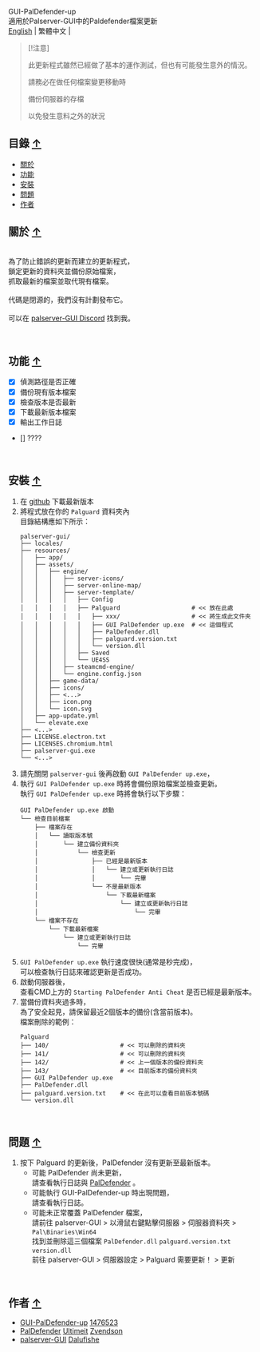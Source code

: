 GUI-PalDefender-up [](#up)
<br>適用於Palserver-GUI中的Paldefender檔案更新
<br>
[English](./README.md) | 繁體中文 |
<br>
> [!注意]
>
> 此更新程式雖然已經做了基本的運作測試，但也有可能發生意外的情況。
> 
> 請務必在做任何檔案變更移動時
> 
> 備份伺服器的存檔
> 
> 以免發生意料之外的狀況
>

## 目錄 [↑](#up)
* [關於](#關於-)
* [功能](#功能-)
* [安裝](#安裝-)
* [問題](#問題-)
* [作者](#作者-)

## 關於 [↑](#up)

<br>為了防止錯誤的更新而建立的更新程式，
<br>鎖定更新的資料夾並備份原始檔案，
<br>抓取最新的檔案並取代現有檔案。
<br>
<br>代碼是閉源的，我們沒有計劃發布它。
<br>
<br>可以在 [palserver-GUI Discord](https://discord.gg/UA24pctUYc) 找到我。


<br>

## 功能 [↑](#up)

- [x] 偵測路徑是否正確
- [x] 備份現有版本檔案
- [x] 檢查版本是否最新
- [x] 下載最新版本檔案
- [x] 輸出工作日誌
- [] ????

<br>

## 安裝 [↑](#up)

1. 在 [github](https://github.com/1476523/GUI-PalDefender-up/releases) 下載最新版本
2. 將程式放在你的 `Palguard` 資料夾內
   <br>目錄結構應如下所示：
   ```
   palserver-gui/
   ├── locales/
   ├── resources/
   │   ├── app/
   │   ├── assets/
   │   │   ├── engine/
   │   │   │   ├── server-icons/
   │   │   │   ├── server-online-map/
   │   │   │   ├── server-template/
   │   │   │   │   ├── Config
   │   │   │   │   ├── Palguard                    # << 放在此處
   │   │   │   │   │   ├── xxx/                    # << 將生成此文件夾
   │   │   │   │   │   ├── GUI PalDefender up.exe  # << 這個程式
   │   │   │   │   │   ├── PalDefender.dll
   │   │   │   │   │   ├── palguard.version.txt
   │   │   │   │   │   └── version.dll
   │   │   │   │   ├── Saved
   │   │   │   │   └── UE4SS
   │   │   │   ├── steamcmd-engine/
   │   │   │   └── engine.config.json
   │   │   ├── game-data/
   │   │   ├── icons/
   │   │   ├── <...>
   │   │   ├── icon.png
   │   │   └── icon.svg
   │   ├── app-update.yml
   │   └── elevate.exe
   ├── <...>
   ├── LICENSE.electron.txt
   ├── LICENSES.chromium.html
   ├── palserver-gui.exe
   └── <...>
   ```
3. 請先關閉 `palserver-gui` 後再啟動 `GUI PalDefender up.exe`，
4. 執行 `GUI PalDefender up.exe` 時將會備份原始檔案並檢查更新。
   <br>執行 `GUI PalDefender up.exe` 時將會執行以下步驟：
   ```
   GUI PalDefender up.exe 啟動
   └── 檢查目前檔案
       ├── 檔案存在
       │   └── 讀取版本號
	   │       └── 建立備份資料夾
	   │           └── 檢查更新
	   │               ├── 已經是最新版本
	   │               │   └── 建立或更新執行日誌
	   │               │       └── 完畢
	   │               └── 不是最新版本
	   │                   └── 下載最新檔案
	   │                       └── 建立或更新執行日誌
	   │                           └── 完畢
	   └── 檔案不存在
	       └── 下載最新檔案
		       └── 建立或更新執行日誌
			   	   └── 完畢
   ```
5. `GUI PalDefender up.exe` 執行速度很快(通常是秒完成)，
   <br>可以檢查執行日誌來確認更新是否成功。
6. 啟動伺服器後，
   <br>查看CMD上方的 `Starting PalDefender Anti Cheat` 是否已經是最新版本。
7. 當備份資料夾過多時，
   <br>為了安全起見，請保留最近2個版本的備份(含當前版本)。
   <br>檔案刪除的範例：
   ```
   Palguard
   ├── 140/                    # << 可以刪除的資料夾
   ├── 141/                    # << 可以刪除的資料夾
   ├── 142/                    # << 上一個版本的備份資料夾
   ├── 143/                    # << 目前版本的備份資料夾
   ├── GUI PalDefender up.exe
   ├── PalDefender.dll
   ├── palguard.version.txt    # << 在此可以查看目前版本號碼
   └── version.dll
   ```
<br>

## 問題 [↑](#up)

1. 按下 Palguard 的更新後，PalDefender 沒有更新至最新版本。
   -  可能 PalDefender 尚未更新，
 <br> 請查看執行日誌與 [PalDefender](https://github.com/Ultimeit/PalDefender) 。
   -  可能執行 GUI-PalDefender-up 時出現問題，
 <br> 請查看執行日誌。
   -  可能未正常覆蓋 PalDefender 檔案，
 <br> 請前往 palserver-GUI > 以滑鼠右鍵點擊伺服器 > 伺服器資料夾 > `Pal\Binaries\Win64`
 <br> 找到並刪除這三個檔案 `PalDefender.dll` `palguard.version.txt` `version.dll`
 <br> 前往 palserver-GUI > 伺服器設定 > Palguard 需要更新！ > 更新

<br>

## 作者 [↑](#up)

- [GUI-PalDefender-up](https://github.com/1476523/GUI-PalDefender-up) [1476523](https://github.com/1476523)
- [PalDefender](https://github.com/Ultimeit/PalDefender) [Ultimeit](https://github.com/Ultimeit) [Zvendson](https://github.com/Zvendson)
- [palserver-GUI](https://github.com/Dalufishe/palserver-GUI) [Dalufishe](https://github.com/Dalufishe)
